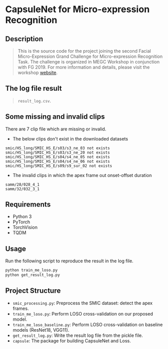 # CapsuleNet for Micro-expression Recognition

## Description
> This is the source code for the project joining the second Facial
Micro-Expression Grand Challenge for Micro-expression Recognition Task.
The challenge is organized in MEGC Workshop in conjunction with FG 2019.
For more information and details, please visit the workshop [website](https://facial-micro-expressiongc.github.io/MEGC2019).


## The log file result
> `result_log.csv`.

## Some missing and invalid clips 

There are 7 clip file which are missing or invalid. 

* The below clips don't exist in the downloaded datasets
```
smic/HS_long/SMIC_HS_E/s03/s3_ne_03 not exists
smic/HS_long/SMIC_HS_E/s03/s3_ne_20 not exists
smic/HS_long/SMIC_HS_E/s04/s4_ne_05 not exists
smic/HS_long/SMIC_HS_E/s04/s4_ne_06 not exists
smic/HS_long/SMIC_HS_E/s09/s9_sur_02 not exists
```

* The invalid clips in which the apex frame out onset-offset duration

```
samm/28/028_4_1
samm/32/032_3_1
```


## Requirements
* Python 3
* PyTorch
* TorchVision
* TQDM

## Usage
Run the following script to reproduce the result in the log file.

```bash
python train_me_loso.py
python get_result_log.py
```

## Project Structure

* `smic_processing.py`: Preprocess the SMIC dataset: detect the apex frames.
* `train_me_loso.py`: Perform LOSO cross-validation on our proposed model.
* `train_me_loso_baseline.py`: Perform LOSO cross-validation on baseline models (ResNet18, VGG11).
* `get_result_log.py`: Write the result log file from the pickle file.
* `capsule`: The package for building CapsuleNet and Loss.